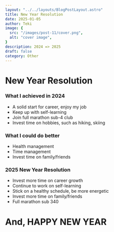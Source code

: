 ```yaml
---
layout: "../../layouts/BlogPostLayout.astro"
title: New Year Resolution
date: 2025-01-05
author: Teki
image: {
  src: "/images/post-11/cover.png",
  alt: "cover image",
}
description: 2024 => 2025
draft: false
category: Other
---
```


# New Year Resolution

### What I achieved in 2024

- A solid start for career, enjoy my job
- Keep up with self-learning
- Join full marathon sub-4 club
- Invest time on hobbies, such as hiking, skiing

### What I could do better

- Health management
- Time management
- Invest time on family/friends

### 2025 New Year Resolution

- Invest more time on career growth
- Continue to work on self-learning
- Stick on a healthy schedule, be more energetic
- Invest more time on family/friends
- Full marathon sub 340

# And, HAPPY NEW YEAR
